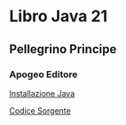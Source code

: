# Libro Java 21

## Pellegrino Principe

### Apogeo Editore

[Installazione Java](Guide/InstallazioneJava/README.md)

[Codice Sorgente](Codice/README.md)
